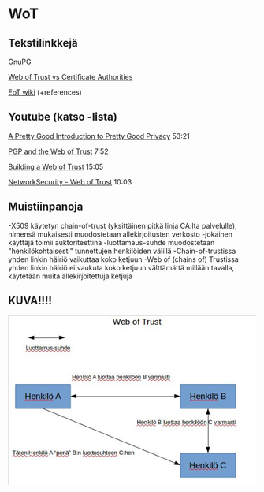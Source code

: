 # WoT

## Tekstilinkkejä

[GnuPG](https://gnupg.org/)

[Web of Trust vs Certificate Authorities](https://andrewgdotcom.wordpress.com/2014/11/13/wot-ca/)

[EoT wiki](https://en.wikipedia.org/wiki/Web_of_trust) (+references)

## Youtube (katso -lista)

[A Pretty Good Introduction to Pretty Good Privacy](https://www.youtube.com/watch?v=Lq-yKJFHJpk) 53:21

[PGP and the Web of Trust](https://www.youtube.com/watch?v=H5-lipH1KwQ) 7:52

[Building a Web of Trust](https://www.youtube.com/watch?v=hxW_SaIN_J4) 15:05

[NetworkSecurity - Web of Trust](https://www.youtube.com/watch?v=btm376sAG_U) 10:03

## Muistiinpanoja

-X509 käytetyn chain-of-trust (yksittäinen pitkä linja CA:lta palvelulle), nimensä mukaisesti muodostetaan 
allekirjoitusten verkosto
-jokainen käyttäjä toimii auktoriteettina
-luottamaus-suhde muodostetaan "henkilökohtaisesti" tunnettujen henkilöiden välillä 
-Chain-of-trustissa yhden linkin häiriö vaikuttaa koko ketjuun
	-Web of (chains of) Trustissa yhden linkin häiriö ei vaukuta koko ketjuun välttämättä millään tavalla,
	käytetään muita allekirjoitettuja ketjuja

## KUVA!!!!

![WoT](https://github.com/TatuE/tietoturvanHallinta/blob/master/documents/kuvat/VepOfRustKuve.jpg?raw=true)
